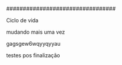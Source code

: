 #################################

Ciclo de vida 

mudando mais uma vez

gagsgew6wqyyqyyau

testes pos finalização

